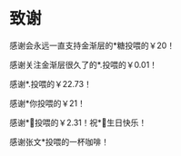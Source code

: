 # 致谢

感谢会永远一直支持金渐层的*糖投喂的￥20！

感谢关注金渐层很久了的*.投喂的￥0.01！

感谢*.投喂的￥22.73！

感谢*你投喂的￥21！

感谢\*🌱投喂的￥2.31！祝\*🌱生日快乐！

感谢张文*投喂的一杯咖啡！

